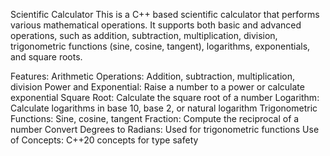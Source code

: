 Scientific Calculator
This is a C++ based scientific calculator that performs various mathematical operations. 
It supports both basic and advanced operations, such as addition, subtraction, multiplication, division, trigonometric functions (sine, cosine, tangent), logarithms, exponentials, and square roots.

Features:
Arithmetic Operations: Addition, subtraction, multiplication, division
Power and Exponential: Raise a number to a power or calculate exponential
Square Root: Calculate the square root of a number
Logarithm: Calculate logarithms in base 10, base 2, or natural logarithm
Trigonometric Functions: Sine, cosine, tangent
Fraction: Compute the reciprocal of a number
Convert Degrees to Radians: Used for trigonometric functions
Use of Concepts: C++20 concepts for type safety
